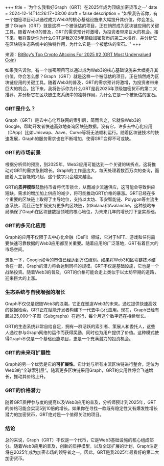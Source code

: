 +++
title = '为什么我看好Graph（GRT）在2025年成为顶级加密货币之一'
date = 2024-12-14T14:26:17+08:00
draft = false
description = "如果我告诉你，有一个加密项目可以通过成为Web3的核心基础设施来大幅提升其价值，你会怎么想？Graph（GRT）就是这样一个被低估的项目，正在悄然成为区块链应用的关键工具。随着Web3的普及，GRT的需求预计将激增，为投资者带来巨大的机会。接下来，我将告诉你为什么GRT是我2025年顶级加密货币的第二大推荐，并分析它在区块链生态系统中的独特作用，为什么它是一个被低估的宝石。"
+++

来源：[BitBoy’s Top Crypto Altcoins For 2025 #2 (GRT Most Undervalued Coin)](https://www.youtube.com/watch?v=RA3eIbAkXW8)

如果我告诉你，有一个加密项目可以通过成为Web3的核心基础设施来大幅提升其价值，你会怎么想？Graph（GRT）就是这样一个被低估的项目，正在悄然成为区块链应用的关键工具。随着Web3的普及，GRT的需求预计将激增，为投资者带来巨大的机会。接下来，我将告诉你为什么GRT是我2025年顶级加密货币的第二大推荐，并分析它在区块链生态系统中的独特作用，为什么它是一个被低估的宝石。

### GRT是什么？

Graph（GRT）是去中心化互联网的索引层，简而言之，它就像Web3的Google，帮助开发者快速高效地查询区块链数据。没有它，许多去中心化应用（DApp）比如Uniswap、Aave、Curve等将无法顺利运行。随着区块链技术的快速发展，Graph的服务需求也在不断增加，使得GRT变得不可或缺。

### GRT的市场前景

根据分析师的预测，到2025年，Web3应用可能达到一个关键的转折点，这将推动对GRT的需求急剧增长。Graph的工作量庞大，每天处理着数百万次的查询，而随着人工智能的兴起，这个数字只会越来越高。

GRT的**质押模型**鼓励持币者将代币锁仓，从而减少流通供应，这可能会导致供应短缺。需求的增加加上供应的减少，将可能推动GRT价格的暴涨。GRT已经在多个重要的区块链上取得了主导地位，支持以太坊、币安智能链、Polygon等主流生态系统，而且正在扩展支持更多的区块链，如Solana和Avalanche。这种战略布局确保了Graph在区块链数据领域的核心地位，为未来几年的增长打下坚实基础。

### GRT的多元化应用

Graph的应用不仅限于去中心化金融（DeFi）领域，它对于NFT、游戏和任何需要快速可靠数据的Web3应用都至关重要。随着应用的广泛落地，GRT有着巨大的市场空间。

想象一下，Google如今的市值已经达到万亿级别。如果将Web3和区块链技术结合在一起，Graph的潜力将会达到同样的规模。GRT不仅是基础设施，它也是一个战略投资。随着Web3的普及，GRT的价格可能会走上类似于以太坊早期的道路，迎来巨大的上涨。

### 生态系统与自我增强的增长

Graph不仅仅是跟随Web3的浪潮，它正在塑造Web3的未来。通过提供快速高效的数据检索，GRT正在赋能开发者构建下一代去中心化应用。现在，Graph已经有超过25,000个子图（Subgraphs）在运行，每个月这个数字还在持续增长。

GRT的生态系统非常自给自足，拥有一群活跃的索引者、策展人和委托人，这些人通过参与Graph网络的运作而获得奖励，同时也为用户提供了价值。这种模式使得Graph不仅是一个基础设施项目，更是一个充满潜力的投资机会。

### GRT的未来可扩展性

Graph的另一个优势是它的**可扩展性**。它计划与所有主流区块链进行整合，定位为Web3的“全球索引层”。随着更多区块链采用Graph，GRT的实用性将会飞速增长，推动其价格上升。

### GRT的价格潜力

随着GRT质押参与度的提高以及Web3应用的普及，分析师预计到2025年，GRT的价格可能会实现5到10倍的增长。如果你在寻找一款既有稳定性又有爆发性增长潜力的加密货币，GRT绝对是一个值得关注的项目。

### 结论

总的来说，Graph（GRT）不仅是一个代币，它是Web3基础设施的核心组成部分。随着Web3应用的普及，创新的质押模型，以及全球扩展的计划，Graph注定将在2025年成为加密市场的领导者之一。因此，GRT是我2025年最看好的第二大加密货币。

